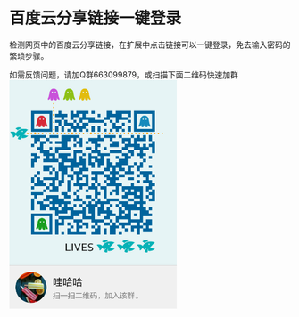 # 百度云分享链接一键登录  
检测网页中的百度云分享链接，在扩展中点击链接可以一键登录，免去输入密码的繁琐步骤。

如需反馈问题，请加Q群663099879，或扫描下面二维码快速加群  
<img src="https://raw.githubusercontent.com/bmqy/taomi-tools/master/images/temp_qrcode_share_663099879.png" width="300" />
